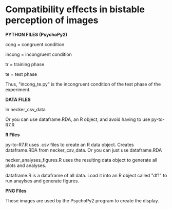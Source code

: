 # Compatibility effects in bistable perception of images

**PYTHON FILES (PsychoPy2)**

cong = congruent condition

incong = incongruent condition

tr = training phase

te = test phase

Thus, "incong_te.py" is the incongruent condition of the test phase of the experiment.

**DATA FILES**

In necker_csv_data

Or you can use dataframe.RDA, an R object, and avoid having to use py-to-R7.R

**R Files**

py-to-R7.R uses .csv files to create an R data object. Creates dataframe.RDA from necker_csv_data. Or you can just use dataframe.RDA

necker_analyses_figures.R uses the resulting data object to generate all plots and analyses.

dataframe.R is a dataframe of all data. Load it into an R object called "df1" to run anaylses and generate figures.

**PNG Files**

These images are used by the PsychoPy2 program to create the display.
